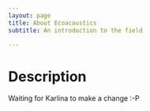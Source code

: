 ```yaml
---
layout: page
title: About Ecoacoustics
subtitle: An introduction to the field

---
```




# Description

Waiting for Karlina to make a change :-P